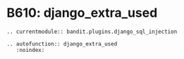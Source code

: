 # B610: django_extra_used

```{eval-rst}
.. currentmodule:: bandit.plugins.django_sql_injection
```

```{eval-rst}
.. autofunction:: django_extra_used
   :noindex:
```
